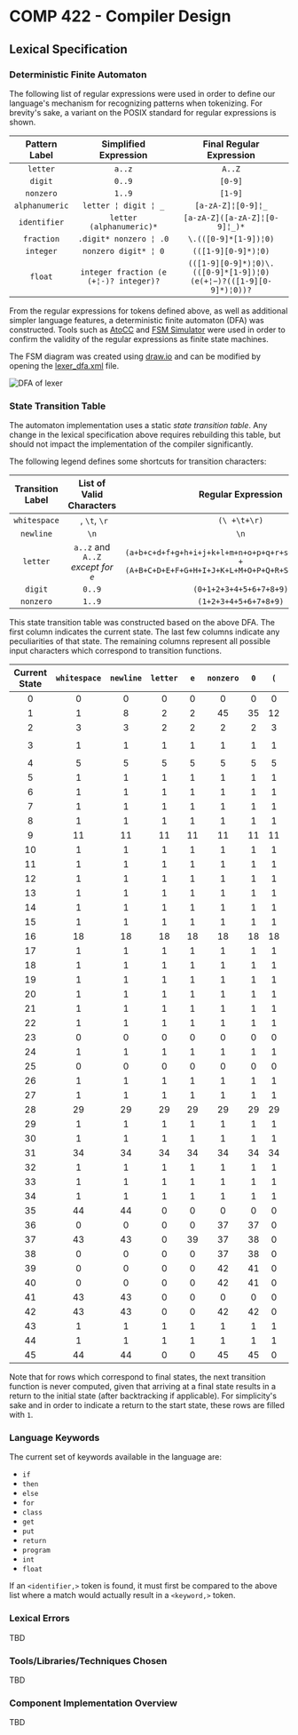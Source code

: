 # COMP 422 - Compiler Design

## Lexical Specification

### Deterministic Finite Automaton

The following list of regular expressions were used in order to define our language's mechanism for recognizing patterns when tokenizing. For brevity's sake, a variant on the POSIX standard for regular expressions is shown.

|Pattern Label | Simplified Expression | Final Regular Expression |
|:----:|:----:|:----:|
|`letter`|`a..z` | `A..Z`|`[a-zA-Z]`|
|`digit`| `0..9`|`[0-9]`|
|`nonzero`| `1..9`|`[1-9]`|
|`alphanumeric`| `letter ¦ digit ¦ _` |`[a-zA-Z]¦[0-9]¦_`|
|`identifier`| `letter (alphanumeric)*`| `[a-zA-Z]([a-zA-Z]¦[0-9]¦_)*`|
|`fraction`| `.digit* nonzero ¦ .0`| `\.(([0-9]*[1-9])¦0)`|
|`integer`| `nonzero digit* ¦ 0`| `(([1-9][0-9]*)¦0)`|
|`float`| `integer fraction (e (+¦-)? integer)?`| `(([1-9][0-9]*)¦0)\.(([0-9]*[1-9])¦0)(e(+¦−)?(([1-9][0-9]*)¦0))?`|

From the regular expressions for tokens defined above, as well as additional simpler language features, a deterministic finite automaton (DFA) was constructed. Tools such as [AtoCC](http://atocc.de) and [FSM Simulator](http://ivanzuzak.info/noam/webapps/fsm_simulator/) were used in order to confirm the validity of the regular expressions as finite state machines.

The FSM diagram was created using [draw.io](https://www.draw.io/) and can be modified by opening the [lexer_dfa.xml](diagrams/lexer/lexer_dfa.xml) file.

![DFA of lexer](diagrams/lexer/lexer_dfa_include.png)

### State Transition Table
The automaton implementation uses a static *state transition table*. Any change in the lexical specification above requires rebuilding this table, but should not impact the implementation of the compiler significantly.


The following legend defines some shortcuts for transition characters:

|Transition Label|List of Valid Characters|Regular Expression|
|:----:|:----:|:----:|
|`whitespace`| ` `, `\t`, `\r`|`(\ +\t+\r)`|
|`newline`| `\n` |`\n`|
|`letter`| `a..z` and `A..Z` _*except for `e`*_ |`(a+b+c+d+f+g+h+i+j+k+l+m+n+o+p+q+r+s+t+u+v+w+x+y+z)`<br/>`+`<br/>`(A+B+C+D+E+F+G+H+I+J+K+L+M+O+P+Q+R+S+T+U+V+W+X+Y+Z)`|
|`digit`| `0..9`|`(0+1+2+3+4+5+6+7+8+9)`|
|`nonzero`| `1..9`|`(1+2+3+4+5+6+7+8+9)`|

This state transition table was constructed based on the above DFA. The first column indicates the current state. The last few columns indicate any peculiarities of that state. The remaining columns represent all possible input characters which correspond to transition functions.

|Current State | `whitespace`|`newline`|`letter`|`e`|`nonzero`| `0` |`(`|`)`|`{`|`}`|`+`|`-`|`*`|`/`|`%`|`!`|`&`|`¦`|`;`|`>`|`<`|`=`|`_`|`.`| Final State | Backtrack Required | Error State | Token Class |
|:-------:|:-------:|:-----:|:------:|:-----:|:-----:|:-----:|:-----:|:-----:|:-----:|:-----:|:-----:|:-----:|:-----:|:-----:|:-----:|:-----:|:-----:|:-----:|:-----:|:-----:|:-----:|:-----:|:-----:|:-----:|:-----:|:-----:|:-----:|:-----:|
|0|0|0|0|0|0|0|0|0|0|0|0|0|0|0|0|0|0|0|0|0|0|0|0|0|0|0|1||
|1|1|8|2|2|45|35|12|13|14|15|20|21|9|4|22|27|23|25|19|28|31|16|0|0|0|0|0||
|2|3|3|2|2|2|2|3|3|3|3|3|3|3|3|3|0|3|3|3|3|3|3|2|0|0|0|0||
|3|1|1|1|1|1|1|1|1|1|1|1|1|1|1|1|1|1|1|1|1|1|1|1|1|1|1|0|`<identifier,>`<br/>`<keyword,>`|
|4|5|5|5|5|5|5|5|0|0|0|0|5|6|7|0|0|0|0|0|0|0|0|0|0|0|0|0||
|5|1|1|1|1|1|1|1|1|1|1|1|1|1|1|1|1|1|1|1|1|1|1|1|1|1|1|0|`<math_operator,/>`|
|6|1|1|1|1|1|1|1|1|1|1|1|1|1|1|1|1|1|1|1|1|1|1|1|1|1|0|0|`<open_multi_line_comment>`|
|7|1|1|1|1|1|1|1|1|1|1|1|1|1|1|1|1|1|1|1|1|1|1|1|1|1|0|0|`<single_line_comment>`|
|8|1|1|1|1|1|1|1|1|1|1|1|1|1|1|1|1|1|1|1|1|1|1|1|1|1|0|0|`<newline>`|
|9|11|11|11|11|11|11|11|0|0|0|0|11|0|10|0|0|0|0|0|0|0|0|0|0|0|0|0||
|10|1|1|1|1|1|1|1|1|1|1|1|1|1|1|1|1|1|1|1|1|1|1|1|1|1|0|0|`<close_multi_line_comment>`|
|11|1|1|1|1|1|1|1|1|1|1|1|1|1|1|1|1|1|1|1|1|1|1|1|1|1|1|0|`<math_operator,*>`|
|12|1|1|1|1|1|1|1|1|1|1|1|1|1|1|1|1|1|1|1|1|1|1|1|1|1|0|0|`<open_parens>`|
|13|1|1|1|1|1|1|1|1|1|1|1|1|1|1|1|1|1|1|1|1|1|1|1|1|1|0|0|`<close_parens>`|
|14|1|1|1|1|1|1|1|1|1|1|1|1|1|1|1|1|1|1|1|1|1|1|1|1|1|0|0|`<open_curly_brace>`|
|15|1|1|1|1|1|1|1|1|1|1|1|1|1|1|1|1|1|1|1|1|1|1|1|1|1|0|0|`<close_curly_brace>`|
|16|18|18|18|18|18|18|18|0|0|0|0|18|0|18|0|0|0|0|0|0|0|17|0|0|0|0|0||
|17|1|1|1|1|1|1|1|1|1|1|1|1|1|1|1|1|1|1|1|1|1|1|1|1|1|0|0|`<relational_operator,==>`|
|18|1|1|1|1|1|1|1|1|1|1|1|1|1|1|1|1|1|1|1|1|1|1|1|1|1|1|0|`<assignment_operator>`|
|19|1|1|1|1|1|1|1|1|1|1|1|1|1|1|1|1|1|1|1|1|1|1|1|1|1|0|0|`<semicolon>`|
|20|1|1|1|1|1|1|1|1|1|1|1|1|1|1|1|1|1|1|1|1|1|1|1|1|1|0|0|`<math_operator,+>`|
|21|1|1|1|1|1|1|1|1|1|1|1|1|1|1|1|1|1|1|1|1|1|1|1|1|1|0|0|`<math_operator,->`|
|22|1|1|1|1|1|1|1|1|1|1|1|1|1|1|1|1|1|1|1|1|1|1|1|1|1|0|0|`<math_operator,%>`|
|23|0|0|0|0|0|0|0|0|0|0|0|0|0|0|0|0|24|0|0|0|0|0|0|0|0|0|0||
|24|1|1|1|1|1|1|1|1|1|1|1|1|1|1|1|1|1|1|1|1|1|1|1|1|1|0|0|`<logical_operator,and>`|
|25|0|0|0|0|0|0|0|0|0|0|0|0|0|0|0|0|0|26|0|0|0|0|0|0|0|0|0||
|26|1|1|1|1|1|1|1|1|1|1|1|1|1|1|1|1|1|1|1|1|1|1|1|1|1|0|0|`<logical_operator,or>`|
|27|1|1|1|1|1|1|1|1|1|1|1|1|1|1|1|1|1|1|1|1|1|1|1|1|1|0|0|`<logical_operator,not>`|
|28|29|29|29|29|29|29|29|0|0|0|0|29|0|29|0|0|0|0|0|0|0|30|0|0|0|0|0||
|29|1|1|1|1|1|1|1|1|1|1|1|1|1|1|1|1|1|1|1|1|1|1|1|1|1|1|0|`<relational_operator,>>`|
|30|1|1|1|1|1|1|1|1|1|1|1|1|1|1|1|1|1|1|1|1|1|1|1|1|1|0|0|`<relational_operator,>=>`|
|31|34|34|34|34|34|34|34|0|0|0|0|34|0|34|0|0|0|0|0|32|0|33|0|0|0|0|0||
|32|1|1|1|1|1|1|1|1|1|1|1|1|1|1|1|1|1|1|1|1|1|1|1|1|1|0|0|`<relational_operator,<>>`|
|33|1|1|1|1|1|1|1|1|1|1|1|1|1|1|1|1|1|1|1|1|1|1|1|1|1|0|0|`<relational_operator,<=>`|
|34|1|1|1|1|1|1|1|1|1|1|1|1|1|1|1|1|1|1|1|1|1|1|1|1|1|1|0|`<relational_operator,<>`|
|35|44|44|0|0|0|0|0|44|44|44|44|44|44|44|44|0|44|44|44|44|44|44|0|36|0|0|0||
|36|0|0|0|0|37|37|0|0|0|0|0|0|0|0|0|0|0|0|0|0|0|0|0|0|0|0|0||
|37|43|43|0|39|37|38|0|43|43|43|43|43|43|43|43|0|43|43|43|43|43|43|0|0|0|0|0||
|38|0|0|0|0|37|38|0|0|0|0|0|0|0|0|0|0|0|0|0|0|0|0|0|0|0|0|0||
|39|0|0|0|0|42|41|0|0|0|0|40|40|0|0|0|0|0|0|0|0|0|0|0|0|0|0|0||
|40|0|0|0|0|42|41|0|0|0|0|0|0|0|0|0|0|0|0|0|0|0|0|0|0|0|0|0||
|41|43|43|0|0|0|0|0|43|43|43|43|43|43|43|43|0|43|43|43|43|43|43|0|0|0|0|0||
|42|43|43|0|0|42|42|0|43|43|43|43|43|43|43|43|0|43|43|43|43|43|43|0|0|0|0|0||
|43|1|1|1|1|1|1|1|1|1|1|1|1|1|1|1|1|1|1|1|1|1|1|1|1|1|1|0|`<float,>`|
|44|1|1|1|1|1|1|1|1|1|1|1|1|1|1|1|1|1|1|1|1|1|1|1|1|1|1|0|`<int,>`|
|45|44|44|0|0|45|45|0|44|44|44|44|44|44|44|44|0|44|44|44|44|44|44|0|36|0|0|0||

Note that for rows which correspond to final states, the next transition function is never computed, given that arriving at a final state results in a return to the initial state (after backtracking if applicable). For simplicity's sake and in order to indicate a return to the start state, these rows are filled with `1`.

### Language Keywords

The current set of keywords available in the language are:
- `if`
- `then`
- `else`
- `for`
- `class`
- `get`
- `put`
- `return`
- `program`
- `int`
- `float`

If an `<identifier,>` token is found, it must first be compared to the above list where a match would actually result in a `<keyword,>` token.

### Lexical Errors

TBD

### Tools/Libraries/Techniques Chosen

TBD

### Component Implementation Overview

TBD


